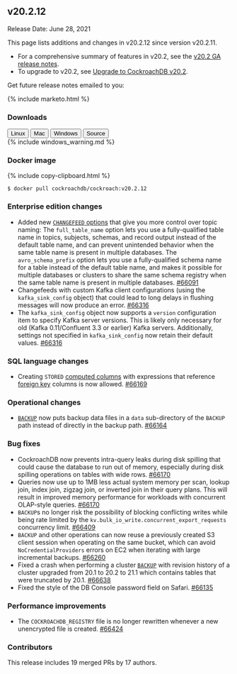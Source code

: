 ## v20.2.12

Release Date: June 28, 2021

This page lists additions and changes in v20.2.12 since version v20.2.11.

- For a comprehensive summary of features in v20.2, see the [v20.2 GA release notes](v20.2.0.html).
- To upgrade to v20.2, see [Upgrade to CockroachDB v20.2](../v20.2/upgrade-cockroach-version.html).

Get future release notes emailed to you:

{% include marketo.html %}

### Downloads

<div id="os-tabs" class="filters clearfix">
    <a href="https://binaries.cockroachdb.com/cockroach-v20.2.12.linux-amd64.tgz"><button id="linux" class="filter-button" data-scope="linux" data-eventcategory="linux-binary-release-notes">Linux</button></a>
    <a href="https://binaries.cockroachdb.com/cockroach-v20.2.12.darwin-10.9-amd64.tgz"><button id="mac" class="filter-button" data-scope="mac" data-eventcategory="mac-binary-release-notes">Mac</button></a>
    <a href="https://binaries.cockroachdb.com/cockroach-v20.2.12.windows-6.2-amd64.zip"><button id="windows" class="filter-button" data-scope="windows" data-eventcategory="windows-binary-release-notes">Windows</button></a>
    <a href="https://binaries.cockroachdb.com/cockroach-v20.2.12.src.tgz"><button id="source" class="filter-button" data-scope="source" data-eventcategory="source-release-notes">Source</button></a>
</div>

<section class="filter-content" data-scope="windows">
{% include windows_warning.md %}
</section>

### Docker image

{% include copy-clipboard.html %}
~~~shell
$ docker pull cockroachdb/cockroach:v20.2.12
~~~

### Enterprise edition changes

- Added new [`CHANGEFEED` options](../v20.2/create-changefeed.html#options) that give you more control over topic naming: The `full_table_name` option lets you use a fully-qualified table name in topics, subjects, schemas, and record output instead of the default table name, and can prevent unintended behavior when the same table name is present in multiple databases. The `avro_schema_prefix` option lets you use a fully-qualified schema name for a table instead of the default table name, and makes it possible for multiple databases or clusters to share the same schema registry when the same table name is present in multiple databases. [#66091][#66091]
- Changefeeds with custom Kafka client configurations (using the `kafka_sink_config` object) that could lead to long delays in flushing messages will now produce an error. [#66316][#66316]
- The `kafka_sink_config` object now supports a `version` configuration item to specify Kafka server versions. This is likely only necessary for old (Kafka 0.11/Confluent 3.3 or earlier) Kafka servers. Additionally, settings not specified in `kafka_sink_config` now retain their default values. [#66316][#66316]

### SQL language changes

- Creating `STORED` [computed columns](../v20.2/computed-columns.html) with expressions that reference [foreign key](../v20.2/foreign-key.html) columns is now allowed. [#66169][#66169]

### Operational changes

- [`BACKUP`](../v20.2/backup.html) now puts backup data files in a `data` sub-directory of the `BACKUP` path instead of directly in the backup path. [#66164][#66164]

### Bug fixes

- CockroachDB now prevents intra-query leaks during disk spilling that could cause the database to run out of memory, especially during disk spilling operations on tables with wide rows. [#66170][#66170]
- Queries now use up to 1MB less actual system memory per scan, lookup join, index join, zigzag join, or inverted join in their query plans. This will result in improved memory performance for workloads with concurrent OLAP-style queries. [#66170][#66170]
- `BACKUP`s no longer risk the possibility of blocking conflicting writes while being rate limited by the `kv.bulk_io_write.concurrent_export_requests` concurrency limit. [#66409][#66409]
- `BACKUP` and other operations can now reuse a previously created S3 client session when operating on the same bucket, which can avoid `NoCredentialProviders` errors on EC2 when iterating with large incremental backups. [#66260][#66260]
- Fixed a crash when performing a cluster [`BACKUP`](../v20.2/backup.html) with revision history of a cluster upgraded from 20.1 to 20.2 to 21.1 which contains tables that were truncated by 20.1. [#66638][#66638]
- Fixed the style of the DB Console password field on Safari. [#66135][#66135]

### Performance improvements

- The `COCKROACHDB_REGISTRY` file is no longer rewritten whenever a new unencrypted file is created. [#66424][#66424]

### Contributors

This release includes 19 merged PRs by 17 authors.

[#66091]: https://github.com/cockroachdb/cockroach/pull/66091
[#66135]: https://github.com/cockroachdb/cockroach/pull/66135
[#66164]: https://github.com/cockroachdb/cockroach/pull/66164
[#66169]: https://github.com/cockroachdb/cockroach/pull/66169
[#66170]: https://github.com/cockroachdb/cockroach/pull/66170
[#66260]: https://github.com/cockroachdb/cockroach/pull/66260
[#66316]: https://github.com/cockroachdb/cockroach/pull/66316
[#66409]: https://github.com/cockroachdb/cockroach/pull/66409
[#66424]: https://github.com/cockroachdb/cockroach/pull/66424
[#66638]: https://github.com/cockroachdb/cockroach/pull/66638
[#66641]: https://github.com/cockroachdb/cockroach/pull/66641
